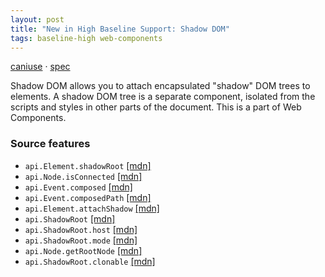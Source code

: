 ```yaml
---
layout: post
title: "New in High Baseline Support: Shadow DOM"
tags: baseline-high web-components
---
```


[caniuse](https://caniuse.com/?search=shadow-dom) · [spec](https://dom.spec.whatwg.org/#shadow-trees)

Shadow DOM allows you to attach encapsulated "shadow" DOM trees to elements. A shadow DOM tree is a separate component, isolated from the scripts and styles in other parts of the document. This is a part of Web Components.

### Source features

- ``api.Element.shadowRoot`` [[mdn]](https://https://developer.mozilla.org/en-US/search?q=api.Element.shadowRoot)
- ``api.Node.isConnected`` [[mdn]](https://https://developer.mozilla.org/en-US/search?q=api.Node.isConnected)
- ``api.Event.composed`` [[mdn]](https://https://developer.mozilla.org/en-US/search?q=api.Event.composed)
- ``api.Event.composedPath`` [[mdn]](https://https://developer.mozilla.org/en-US/search?q=api.Event.composedPath)
- ``api.Element.attachShadow`` [[mdn]](https://https://developer.mozilla.org/en-US/search?q=api.Element.attachShadow)
- ``api.ShadowRoot`` [[mdn]](https://https://developer.mozilla.org/en-US/search?q=api.ShadowRoot)
- ``api.ShadowRoot.host`` [[mdn]](https://https://developer.mozilla.org/en-US/search?q=api.ShadowRoot.host)
- ``api.ShadowRoot.mode`` [[mdn]](https://https://developer.mozilla.org/en-US/search?q=api.ShadowRoot.mode)
- ``api.Node.getRootNode`` [[mdn]](https://https://developer.mozilla.org/en-US/search?q=api.Node.getRootNode)
- ``api.ShadowRoot.clonable`` [[mdn]](https://https://developer.mozilla.org/en-US/search?q=api.ShadowRoot.clonable)
